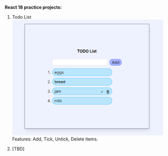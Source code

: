 **React 18 practice projects:**

1. Todo List
![alt text](/screens/react18-todo-list.PNG)
Features: Add, Tick, Untick, Delete items.

2. [TBD]
